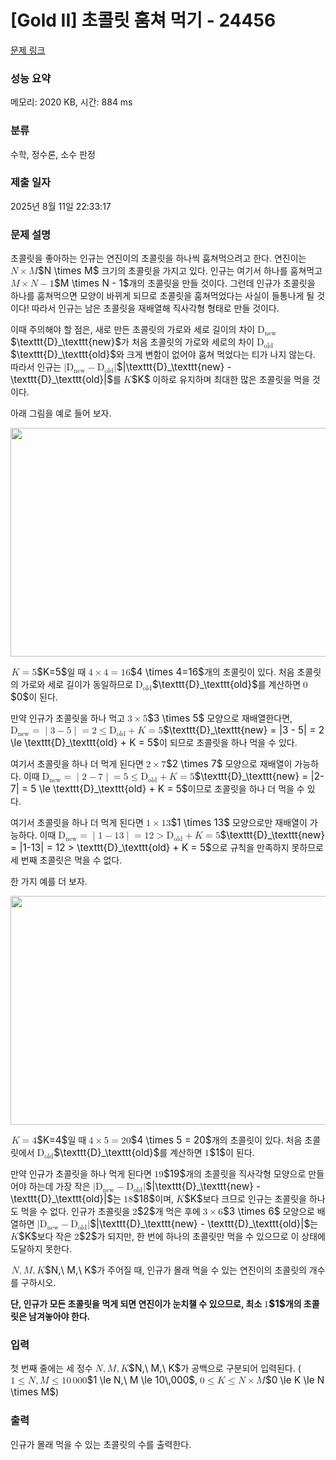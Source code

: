 # [Gold II] 초콜릿 훔쳐 먹기 - 24456 

[문제 링크](https://www.acmicpc.net/problem/24456) 

### 성능 요약

메모리: 2020 KB, 시간: 884 ms

### 분류

수학, 정수론, 소수 판정

### 제출 일자

2025년 8월 11일 22:33:17

### 문제 설명

<p>초콜릿을 좋아하는 인규는 연진이의 초콜릿을 하나씩 훔쳐먹으려고 한다. 연진이는 <mjx-container class="MathJax" jax="CHTML" style="font-size: 109%; position: relative;"><mjx-math class="MJX-TEX" aria-hidden="true"><mjx-mi class="mjx-i"><mjx-c class="mjx-c1D441 TEX-I"></mjx-c></mjx-mi><mjx-mo class="mjx-n" space="3"><mjx-c class="mjx-cD7"></mjx-c></mjx-mo><mjx-mi class="mjx-i" space="3"><mjx-c class="mjx-c1D440 TEX-I"></mjx-c></mjx-mi></mjx-math><mjx-assistive-mml unselectable="on" display="inline"><math xmlns="http://www.w3.org/1998/Math/MathML"><mi>N</mi><mo>×</mo><mi>M</mi></math></mjx-assistive-mml><span aria-hidden="true" class="no-mathjax mjx-copytext">$N \times M$</span></mjx-container> 크기의 초콜릿을 가지고 있다. 인규는 여기서 하나를 훔쳐먹고 <mjx-container class="MathJax" jax="CHTML" style="font-size: 109%; position: relative;"><mjx-math class="MJX-TEX" aria-hidden="true"><mjx-mi class="mjx-i"><mjx-c class="mjx-c1D440 TEX-I"></mjx-c></mjx-mi><mjx-mo class="mjx-n" space="3"><mjx-c class="mjx-cD7"></mjx-c></mjx-mo><mjx-mi class="mjx-i" space="3"><mjx-c class="mjx-c1D441 TEX-I"></mjx-c></mjx-mi><mjx-mo class="mjx-n" space="3"><mjx-c class="mjx-c2212"></mjx-c></mjx-mo><mjx-mn class="mjx-n" space="3"><mjx-c class="mjx-c31"></mjx-c></mjx-mn></mjx-math><mjx-assistive-mml unselectable="on" display="inline"><math xmlns="http://www.w3.org/1998/Math/MathML"><mi>M</mi><mo>×</mo><mi>N</mi><mo>−</mo><mn>1</mn></math></mjx-assistive-mml><span aria-hidden="true" class="no-mathjax mjx-copytext">$M \times N - 1$</span></mjx-container>개의 초콜릿을 만들 것이다. 그런데 인규가 초콜릿을 하나를 훔쳐먹으면 모양이 바뀌게 되므로 초콜릿을 훔쳐먹었다는 사실이 들통나게 될 것이다! 따라서 인규는 남은 초콜릿을 재배열해 직사각형 형태로 만들 것이다.</p>

<p>이때 주의해야 할 점은, 새로 만든 초콜릿의 가로와 세로 길이의 차이 <mjx-container class="MathJax" jax="CHTML" style="font-size: 109%; position: relative;"><mjx-math class="MJX-TEX" aria-hidden="true"><mjx-msub><mjx-mtext class="mjx-ty"><mjx-c class="mjx-c1D673 TEX-T"></mjx-c></mjx-mtext><mjx-script style="vertical-align: -0.15em;"><mjx-mtext class="mjx-ty" size="s"><mjx-c class="mjx-c1D697 TEX-T"></mjx-c><mjx-c class="mjx-c1D68E TEX-T"></mjx-c><mjx-c class="mjx-c1D6A0 TEX-T"></mjx-c></mjx-mtext></mjx-script></mjx-msub></mjx-math><mjx-assistive-mml unselectable="on" display="inline"><math xmlns="http://www.w3.org/1998/Math/MathML"><msub><mtext mathvariant="monospace">D</mtext><mtext mathvariant="monospace">new</mtext></msub></math></mjx-assistive-mml><span aria-hidden="true" class="no-mathjax mjx-copytext">$\texttt{D}_\texttt{new}$</span></mjx-container>가 처음 초콜릿의 가로와 세로의 차이 <mjx-container class="MathJax" jax="CHTML" style="font-size: 109%; position: relative;"><mjx-math class="MJX-TEX" aria-hidden="true"><mjx-msub><mjx-mtext class="mjx-ty"><mjx-c class="mjx-c1D673 TEX-T"></mjx-c></mjx-mtext><mjx-script style="vertical-align: -0.15em;"><mjx-mtext class="mjx-ty" size="s"><mjx-c class="mjx-c1D698 TEX-T"></mjx-c><mjx-c class="mjx-c1D695 TEX-T"></mjx-c><mjx-c class="mjx-c1D68D TEX-T"></mjx-c></mjx-mtext></mjx-script></mjx-msub></mjx-math><mjx-assistive-mml unselectable="on" display="inline"><math xmlns="http://www.w3.org/1998/Math/MathML"><msub><mtext mathvariant="monospace">D</mtext><mtext mathvariant="monospace">old</mtext></msub></math></mjx-assistive-mml><span aria-hidden="true" class="no-mathjax mjx-copytext">$\texttt{D}_\texttt{old}$</span></mjx-container>와 크게 변함이 없어야 훔쳐 먹었다는 티가 나지 않는다. 따라서 인규는 <mjx-container class="MathJax" jax="CHTML" style="font-size: 109%; position: relative;"><mjx-math class="MJX-TEX" aria-hidden="true"><mjx-mo class="mjx-n"><mjx-c class="mjx-c7C"></mjx-c></mjx-mo><mjx-msub><mjx-mtext class="mjx-ty"><mjx-c class="mjx-c1D673 TEX-T"></mjx-c></mjx-mtext><mjx-script style="vertical-align: -0.15em;"><mjx-mtext class="mjx-ty" size="s"><mjx-c class="mjx-c1D697 TEX-T"></mjx-c><mjx-c class="mjx-c1D68E TEX-T"></mjx-c><mjx-c class="mjx-c1D6A0 TEX-T"></mjx-c></mjx-mtext></mjx-script></mjx-msub><mjx-mo class="mjx-n" space="3"><mjx-c class="mjx-c2212"></mjx-c></mjx-mo><mjx-msub space="3"><mjx-mtext class="mjx-ty"><mjx-c class="mjx-c1D673 TEX-T"></mjx-c></mjx-mtext><mjx-script style="vertical-align: -0.15em;"><mjx-mtext class="mjx-ty" size="s"><mjx-c class="mjx-c1D698 TEX-T"></mjx-c><mjx-c class="mjx-c1D695 TEX-T"></mjx-c><mjx-c class="mjx-c1D68D TEX-T"></mjx-c></mjx-mtext></mjx-script></mjx-msub><mjx-mo class="mjx-n"><mjx-c class="mjx-c7C"></mjx-c></mjx-mo></mjx-math><mjx-assistive-mml unselectable="on" display="inline"><math xmlns="http://www.w3.org/1998/Math/MathML"><mo stretchy="false">|</mo><msub><mtext mathvariant="monospace">D</mtext><mtext mathvariant="monospace">new</mtext></msub><mo>−</mo><msub><mtext mathvariant="monospace">D</mtext><mtext mathvariant="monospace">old</mtext></msub><mo stretchy="false">|</mo></math></mjx-assistive-mml><span aria-hidden="true" class="no-mathjax mjx-copytext">$|\texttt{D}_\texttt{new} - \texttt{D}_\texttt{old}|$</span></mjx-container>를 <mjx-container class="MathJax" jax="CHTML" style="font-size: 109%; position: relative;"><mjx-math class="MJX-TEX" aria-hidden="true"><mjx-mi class="mjx-i"><mjx-c class="mjx-c1D43E TEX-I"></mjx-c></mjx-mi></mjx-math><mjx-assistive-mml unselectable="on" display="inline"><math xmlns="http://www.w3.org/1998/Math/MathML"><mi>K</mi></math></mjx-assistive-mml><span aria-hidden="true" class="no-mathjax mjx-copytext">$K$</span></mjx-container> 이하로 유지하며 최대한 많은 초콜릿을 먹을 것이다.</p>

<p>아래 그림을 예로 들어 보자.</p>

<p style="text-align: center;"><img alt="" src="https://upload.acmicpc.net/b7e0126e-c900-41f3-a5e8-e5822efd18f1/-/preview/" style="width: 650px; height: 366px;"></p>

<p><mjx-container class="MathJax" jax="CHTML" style="font-size: 109%; position: relative;"> <mjx-math class="MJX-TEX" aria-hidden="true"><mjx-mi class="mjx-i"><mjx-c class="mjx-c1D43E TEX-I"></mjx-c></mjx-mi><mjx-mo class="mjx-n" space="4"><mjx-c class="mjx-c3D"></mjx-c></mjx-mo><mjx-mn class="mjx-n" space="4"><mjx-c class="mjx-c35"></mjx-c></mjx-mn></mjx-math><mjx-assistive-mml unselectable="on" display="inline"><math xmlns="http://www.w3.org/1998/Math/MathML"><mi>K</mi><mo>=</mo><mn>5</mn></math></mjx-assistive-mml><span aria-hidden="true" class="no-mathjax mjx-copytext">$K=5$</span></mjx-container>일 때 <mjx-container class="MathJax" jax="CHTML" style="font-size: 109%; position: relative;"><mjx-math class="MJX-TEX" aria-hidden="true"><mjx-mn class="mjx-n"><mjx-c class="mjx-c34"></mjx-c></mjx-mn><mjx-mo class="mjx-n" space="3"><mjx-c class="mjx-cD7"></mjx-c></mjx-mo><mjx-mn class="mjx-n" space="3"><mjx-c class="mjx-c34"></mjx-c></mjx-mn><mjx-mo class="mjx-n" space="4"><mjx-c class="mjx-c3D"></mjx-c></mjx-mo><mjx-mn class="mjx-n" space="4"><mjx-c class="mjx-c31"></mjx-c><mjx-c class="mjx-c36"></mjx-c></mjx-mn></mjx-math><mjx-assistive-mml unselectable="on" display="inline"><math xmlns="http://www.w3.org/1998/Math/MathML"><mn>4</mn><mo>×</mo><mn>4</mn><mo>=</mo><mn>16</mn></math></mjx-assistive-mml><span aria-hidden="true" class="no-mathjax mjx-copytext">$4 \times 4=16$</span></mjx-container>개의 초콜릿이 있다. 처음 초콜릿의 가로와 세로 길이가 동일하므로 <mjx-container class="MathJax" jax="CHTML" style="font-size: 109%; position: relative;"><mjx-math class="MJX-TEX" aria-hidden="true"><mjx-msub><mjx-mtext class="mjx-ty"><mjx-c class="mjx-c1D673 TEX-T"></mjx-c></mjx-mtext><mjx-script style="vertical-align: -0.15em;"><mjx-mtext class="mjx-ty" size="s"><mjx-c class="mjx-c1D698 TEX-T"></mjx-c><mjx-c class="mjx-c1D695 TEX-T"></mjx-c><mjx-c class="mjx-c1D68D TEX-T"></mjx-c></mjx-mtext></mjx-script></mjx-msub></mjx-math><mjx-assistive-mml unselectable="on" display="inline"><math xmlns="http://www.w3.org/1998/Math/MathML"><msub><mtext mathvariant="monospace">D</mtext><mtext mathvariant="monospace">old</mtext></msub></math></mjx-assistive-mml><span aria-hidden="true" class="no-mathjax mjx-copytext">$\texttt{D}_\texttt{old}$</span></mjx-container>를 계산하면 <mjx-container class="MathJax" jax="CHTML" style="font-size: 109%; position: relative;"><mjx-math class="MJX-TEX" aria-hidden="true"><mjx-mn class="mjx-n"><mjx-c class="mjx-c30"></mjx-c></mjx-mn></mjx-math><mjx-assistive-mml unselectable="on" display="inline"><math xmlns="http://www.w3.org/1998/Math/MathML"><mn>0</mn></math></mjx-assistive-mml><span aria-hidden="true" class="no-mathjax mjx-copytext">$0$</span></mjx-container>이 된다.</p>

<p>만약 인규가 초콜릿을 하나 먹고 <mjx-container class="MathJax" jax="CHTML" style="font-size: 109%; position: relative;"><mjx-math class="MJX-TEX" aria-hidden="true"><mjx-mn class="mjx-n"><mjx-c class="mjx-c33"></mjx-c></mjx-mn><mjx-mo class="mjx-n" space="3"><mjx-c class="mjx-cD7"></mjx-c></mjx-mo><mjx-mn class="mjx-n" space="3"><mjx-c class="mjx-c35"></mjx-c></mjx-mn></mjx-math><mjx-assistive-mml unselectable="on" display="inline"><math xmlns="http://www.w3.org/1998/Math/MathML"><mn>3</mn><mo>×</mo><mn>5</mn></math></mjx-assistive-mml><span aria-hidden="true" class="no-mathjax mjx-copytext">$3 \times 5$</span></mjx-container> 모양으로 재배열한다면, <mjx-container class="MathJax" jax="CHTML" style="font-size: 109%; position: relative;"><mjx-math class="MJX-TEX" aria-hidden="true"><mjx-msub><mjx-mtext class="mjx-ty"><mjx-c class="mjx-c1D673 TEX-T"></mjx-c></mjx-mtext><mjx-script style="vertical-align: -0.15em;"><mjx-mtext class="mjx-ty" size="s"><mjx-c class="mjx-c1D697 TEX-T"></mjx-c><mjx-c class="mjx-c1D68E TEX-T"></mjx-c><mjx-c class="mjx-c1D6A0 TEX-T"></mjx-c></mjx-mtext></mjx-script></mjx-msub><mjx-mo class="mjx-n" space="4"><mjx-c class="mjx-c3D"></mjx-c></mjx-mo><mjx-texatom space="4" texclass="ORD"><mjx-mo class="mjx-n"><mjx-c class="mjx-c7C"></mjx-c></mjx-mo></mjx-texatom><mjx-mn class="mjx-n"><mjx-c class="mjx-c33"></mjx-c></mjx-mn><mjx-mo class="mjx-n" space="3"><mjx-c class="mjx-c2212"></mjx-c></mjx-mo><mjx-mn class="mjx-n" space="3"><mjx-c class="mjx-c35"></mjx-c></mjx-mn><mjx-texatom texclass="ORD"><mjx-mo class="mjx-n"><mjx-c class="mjx-c7C"></mjx-c></mjx-mo></mjx-texatom><mjx-mo class="mjx-n" space="4"><mjx-c class="mjx-c3D"></mjx-c></mjx-mo><mjx-mn class="mjx-n" space="4"><mjx-c class="mjx-c32"></mjx-c></mjx-mn><mjx-mo class="mjx-n" space="4"><mjx-c class="mjx-c2264"></mjx-c></mjx-mo><mjx-msub space="4"><mjx-mtext class="mjx-ty"><mjx-c class="mjx-c1D673 TEX-T"></mjx-c></mjx-mtext><mjx-script style="vertical-align: -0.15em;"><mjx-mtext class="mjx-ty" size="s"><mjx-c class="mjx-c1D698 TEX-T"></mjx-c><mjx-c class="mjx-c1D695 TEX-T"></mjx-c><mjx-c class="mjx-c1D68D TEX-T"></mjx-c></mjx-mtext></mjx-script></mjx-msub><mjx-mo class="mjx-n" space="3"><mjx-c class="mjx-c2B"></mjx-c></mjx-mo><mjx-mi class="mjx-i" space="3"><mjx-c class="mjx-c1D43E TEX-I"></mjx-c></mjx-mi><mjx-mo class="mjx-n" space="4"><mjx-c class="mjx-c3D"></mjx-c></mjx-mo><mjx-mn class="mjx-n" space="4"><mjx-c class="mjx-c35"></mjx-c></mjx-mn></mjx-math><mjx-assistive-mml unselectable="on" display="inline"><math xmlns="http://www.w3.org/1998/Math/MathML"><msub><mtext mathvariant="monospace">D</mtext><mtext mathvariant="monospace">new</mtext></msub><mo>=</mo><mrow data-mjx-texclass="ORD"><mo stretchy="false">|</mo></mrow><mn>3</mn><mo>−</mo><mn>5</mn><mrow data-mjx-texclass="ORD"><mo stretchy="false">|</mo></mrow><mo>=</mo><mn>2</mn><mo>≤</mo><msub><mtext mathvariant="monospace">D</mtext><mtext mathvariant="monospace">old</mtext></msub><mo>+</mo><mi>K</mi><mo>=</mo><mn>5</mn></math></mjx-assistive-mml><span aria-hidden="true" class="no-mathjax mjx-copytext">$\texttt{D}_\texttt{new} = |3 - 5| = 2 \le \texttt{D}_\texttt{old} + K = 5$</span></mjx-container>이 되므로 초콜릿을 하나 먹을 수 있다.</p>

<p>여기서 초콜릿을 하나 더 먹게 된다면 <mjx-container class="MathJax" jax="CHTML" style="font-size: 109%; position: relative;"><mjx-math class="MJX-TEX" aria-hidden="true"><mjx-mn class="mjx-n"><mjx-c class="mjx-c32"></mjx-c></mjx-mn><mjx-mo class="mjx-n" space="3"><mjx-c class="mjx-cD7"></mjx-c></mjx-mo><mjx-mn class="mjx-n" space="3"><mjx-c class="mjx-c37"></mjx-c></mjx-mn></mjx-math><mjx-assistive-mml unselectable="on" display="inline"><math xmlns="http://www.w3.org/1998/Math/MathML"><mn>2</mn><mo>×</mo><mn>7</mn></math></mjx-assistive-mml><span aria-hidden="true" class="no-mathjax mjx-copytext">$2 \times 7$</span></mjx-container> 모양으로 재배열이 가능하다. 이때 <mjx-container class="MathJax" jax="CHTML" style="font-size: 109%; position: relative;"><mjx-math class="MJX-TEX" aria-hidden="true"><mjx-msub><mjx-mtext class="mjx-ty"><mjx-c class="mjx-c1D673 TEX-T"></mjx-c></mjx-mtext><mjx-script style="vertical-align: -0.15em;"><mjx-mtext class="mjx-ty" size="s"><mjx-c class="mjx-c1D697 TEX-T"></mjx-c><mjx-c class="mjx-c1D68E TEX-T"></mjx-c><mjx-c class="mjx-c1D6A0 TEX-T"></mjx-c></mjx-mtext></mjx-script></mjx-msub><mjx-mo class="mjx-n" space="4"><mjx-c class="mjx-c3D"></mjx-c></mjx-mo><mjx-texatom space="4" texclass="ORD"><mjx-mo class="mjx-n"><mjx-c class="mjx-c7C"></mjx-c></mjx-mo></mjx-texatom><mjx-mn class="mjx-n"><mjx-c class="mjx-c32"></mjx-c></mjx-mn><mjx-mo class="mjx-n" space="3"><mjx-c class="mjx-c2212"></mjx-c></mjx-mo><mjx-mn class="mjx-n" space="3"><mjx-c class="mjx-c37"></mjx-c></mjx-mn><mjx-texatom texclass="ORD"><mjx-mo class="mjx-n"><mjx-c class="mjx-c7C"></mjx-c></mjx-mo></mjx-texatom><mjx-mo class="mjx-n" space="4"><mjx-c class="mjx-c3D"></mjx-c></mjx-mo><mjx-mn class="mjx-n" space="4"><mjx-c class="mjx-c35"></mjx-c></mjx-mn><mjx-mo class="mjx-n" space="4"><mjx-c class="mjx-c2264"></mjx-c></mjx-mo><mjx-msub space="4"><mjx-mtext class="mjx-ty"><mjx-c class="mjx-c1D673 TEX-T"></mjx-c></mjx-mtext><mjx-script style="vertical-align: -0.15em;"><mjx-mtext class="mjx-ty" size="s"><mjx-c class="mjx-c1D698 TEX-T"></mjx-c><mjx-c class="mjx-c1D695 TEX-T"></mjx-c><mjx-c class="mjx-c1D68D TEX-T"></mjx-c></mjx-mtext></mjx-script></mjx-msub><mjx-mo class="mjx-n" space="3"><mjx-c class="mjx-c2B"></mjx-c></mjx-mo><mjx-mi class="mjx-i" space="3"><mjx-c class="mjx-c1D43E TEX-I"></mjx-c></mjx-mi><mjx-mo class="mjx-n" space="4"><mjx-c class="mjx-c3D"></mjx-c></mjx-mo><mjx-mn class="mjx-n" space="4"><mjx-c class="mjx-c35"></mjx-c></mjx-mn></mjx-math><mjx-assistive-mml unselectable="on" display="inline"><math xmlns="http://www.w3.org/1998/Math/MathML"><msub><mtext mathvariant="monospace">D</mtext><mtext mathvariant="monospace">new</mtext></msub><mo>=</mo><mrow data-mjx-texclass="ORD"><mo stretchy="false">|</mo></mrow><mn>2</mn><mo>−</mo><mn>7</mn><mrow data-mjx-texclass="ORD"><mo stretchy="false">|</mo></mrow><mo>=</mo><mn>5</mn><mo>≤</mo><msub><mtext mathvariant="monospace">D</mtext><mtext mathvariant="monospace">old</mtext></msub><mo>+</mo><mi>K</mi><mo>=</mo><mn>5</mn></math></mjx-assistive-mml><span aria-hidden="true" class="no-mathjax mjx-copytext">$\texttt{D}_\texttt{new} = |2-7| = 5 \le \texttt{D}_\texttt{old} + K = 5$</span></mjx-container>이므로 초콜릿을 하나 더 먹을 수 있다.</p>

<p>여기서 초콜릿을 하나 더 먹게 된다면 <mjx-container class="MathJax" jax="CHTML" style="font-size: 109%; position: relative;"><mjx-math class="MJX-TEX" aria-hidden="true"><mjx-mn class="mjx-n"><mjx-c class="mjx-c31"></mjx-c></mjx-mn><mjx-mo class="mjx-n" space="3"><mjx-c class="mjx-cD7"></mjx-c></mjx-mo><mjx-mn class="mjx-n" space="3"><mjx-c class="mjx-c31"></mjx-c><mjx-c class="mjx-c33"></mjx-c></mjx-mn></mjx-math><mjx-assistive-mml unselectable="on" display="inline"><math xmlns="http://www.w3.org/1998/Math/MathML"><mn>1</mn><mo>×</mo><mn>13</mn></math></mjx-assistive-mml><span aria-hidden="true" class="no-mathjax mjx-copytext">$1 \times 13$</span></mjx-container> 모양으로만 재배열이 가능하다. 이때 <mjx-container class="MathJax" jax="CHTML" style="font-size: 109%; position: relative;"><mjx-math class="MJX-TEX" aria-hidden="true"><mjx-msub><mjx-mtext class="mjx-ty"><mjx-c class="mjx-c1D673 TEX-T"></mjx-c></mjx-mtext><mjx-script style="vertical-align: -0.15em;"><mjx-mtext class="mjx-ty" size="s"><mjx-c class="mjx-c1D697 TEX-T"></mjx-c><mjx-c class="mjx-c1D68E TEX-T"></mjx-c><mjx-c class="mjx-c1D6A0 TEX-T"></mjx-c></mjx-mtext></mjx-script></mjx-msub><mjx-mo class="mjx-n" space="4"><mjx-c class="mjx-c3D"></mjx-c></mjx-mo><mjx-texatom space="4" texclass="ORD"><mjx-mo class="mjx-n"><mjx-c class="mjx-c7C"></mjx-c></mjx-mo></mjx-texatom><mjx-mn class="mjx-n"><mjx-c class="mjx-c31"></mjx-c></mjx-mn><mjx-mo class="mjx-n" space="3"><mjx-c class="mjx-c2212"></mjx-c></mjx-mo><mjx-mn class="mjx-n" space="3"><mjx-c class="mjx-c31"></mjx-c><mjx-c class="mjx-c33"></mjx-c></mjx-mn><mjx-texatom texclass="ORD"><mjx-mo class="mjx-n"><mjx-c class="mjx-c7C"></mjx-c></mjx-mo></mjx-texatom><mjx-mo class="mjx-n" space="4"><mjx-c class="mjx-c3D"></mjx-c></mjx-mo><mjx-mn class="mjx-n" space="4"><mjx-c class="mjx-c31"></mjx-c><mjx-c class="mjx-c32"></mjx-c></mjx-mn><mjx-mo class="mjx-n" space="4"><mjx-c class="mjx-c3E"></mjx-c></mjx-mo><mjx-msub space="4"><mjx-mtext class="mjx-ty"><mjx-c class="mjx-c1D673 TEX-T"></mjx-c></mjx-mtext><mjx-script style="vertical-align: -0.15em;"><mjx-mtext class="mjx-ty" size="s"><mjx-c class="mjx-c1D698 TEX-T"></mjx-c><mjx-c class="mjx-c1D695 TEX-T"></mjx-c><mjx-c class="mjx-c1D68D TEX-T"></mjx-c></mjx-mtext></mjx-script></mjx-msub><mjx-mo class="mjx-n" space="3"><mjx-c class="mjx-c2B"></mjx-c></mjx-mo><mjx-mi class="mjx-i" space="3"><mjx-c class="mjx-c1D43E TEX-I"></mjx-c></mjx-mi><mjx-mo class="mjx-n" space="4"><mjx-c class="mjx-c3D"></mjx-c></mjx-mo><mjx-mn class="mjx-n" space="4"><mjx-c class="mjx-c35"></mjx-c></mjx-mn></mjx-math><mjx-assistive-mml unselectable="on" display="inline"><math xmlns="http://www.w3.org/1998/Math/MathML"><msub><mtext mathvariant="monospace">D</mtext><mtext mathvariant="monospace">new</mtext></msub><mo>=</mo><mrow data-mjx-texclass="ORD"><mo stretchy="false">|</mo></mrow><mn>1</mn><mo>−</mo><mn>13</mn><mrow data-mjx-texclass="ORD"><mo stretchy="false">|</mo></mrow><mo>=</mo><mn>12</mn><mo>></mo><msub><mtext mathvariant="monospace">D</mtext><mtext mathvariant="monospace">old</mtext></msub><mo>+</mo><mi>K</mi><mo>=</mo><mn>5</mn></math></mjx-assistive-mml><span aria-hidden="true" class="no-mathjax mjx-copytext">$\texttt{D}_\texttt{new} = |1-13| = 12 > \texttt{D}_\texttt{old} + K = 5$</span></mjx-container>으로 규칙을 만족하지 못하므로 세 번째 초콜릿은 먹을 수 없다.</p>

<p>한 가지 예를 더 보자.</p>

<p style="text-align: center;"><img alt="" src="https://upload.acmicpc.net/4d39f259-c17a-43e3-953c-e34d625b2ef4/-/preview/" style="width: 650px; height: 366px;"></p>

<p><mjx-container class="MathJax" jax="CHTML" style="font-size: 109%; position: relative;"> <mjx-math class="MJX-TEX" aria-hidden="true"><mjx-mi class="mjx-i"><mjx-c class="mjx-c1D43E TEX-I"></mjx-c></mjx-mi><mjx-mo class="mjx-n" space="4"><mjx-c class="mjx-c3D"></mjx-c></mjx-mo><mjx-mn class="mjx-n" space="4"><mjx-c class="mjx-c34"></mjx-c></mjx-mn></mjx-math><mjx-assistive-mml unselectable="on" display="inline"><math xmlns="http://www.w3.org/1998/Math/MathML"><mi>K</mi><mo>=</mo><mn>4</mn></math></mjx-assistive-mml><span aria-hidden="true" class="no-mathjax mjx-copytext">$K=4$</span></mjx-container>일 때 <mjx-container class="MathJax" jax="CHTML" style="font-size: 109%; position: relative;"><mjx-math class="MJX-TEX" aria-hidden="true"><mjx-mn class="mjx-n"><mjx-c class="mjx-c34"></mjx-c></mjx-mn><mjx-mo class="mjx-n" space="3"><mjx-c class="mjx-cD7"></mjx-c></mjx-mo><mjx-mn class="mjx-n" space="3"><mjx-c class="mjx-c35"></mjx-c></mjx-mn><mjx-mo class="mjx-n" space="4"><mjx-c class="mjx-c3D"></mjx-c></mjx-mo><mjx-mn class="mjx-n" space="4"><mjx-c class="mjx-c32"></mjx-c><mjx-c class="mjx-c30"></mjx-c></mjx-mn></mjx-math><mjx-assistive-mml unselectable="on" display="inline"><math xmlns="http://www.w3.org/1998/Math/MathML"><mn>4</mn><mo>×</mo><mn>5</mn><mo>=</mo><mn>20</mn></math></mjx-assistive-mml><span aria-hidden="true" class="no-mathjax mjx-copytext">$4 \times 5 = 20$</span></mjx-container>개의 초콜릿이 있다. 처음 초콜릿에서 <mjx-container class="MathJax" jax="CHTML" style="font-size: 109%; position: relative;"><mjx-math class="MJX-TEX" aria-hidden="true"><mjx-msub><mjx-mtext class="mjx-ty"><mjx-c class="mjx-c1D673 TEX-T"></mjx-c></mjx-mtext><mjx-script style="vertical-align: -0.15em;"><mjx-mtext class="mjx-ty" size="s"><mjx-c class="mjx-c1D698 TEX-T"></mjx-c><mjx-c class="mjx-c1D695 TEX-T"></mjx-c><mjx-c class="mjx-c1D68D TEX-T"></mjx-c></mjx-mtext></mjx-script></mjx-msub></mjx-math><mjx-assistive-mml unselectable="on" display="inline"><math xmlns="http://www.w3.org/1998/Math/MathML"><msub><mtext mathvariant="monospace">D</mtext><mtext mathvariant="monospace">old</mtext></msub></math></mjx-assistive-mml><span aria-hidden="true" class="no-mathjax mjx-copytext">$\texttt{D}_\texttt{old}$</span></mjx-container>를 계산하면 <mjx-container class="MathJax" jax="CHTML" style="font-size: 109%; position: relative;"><mjx-math class="MJX-TEX" aria-hidden="true"><mjx-mn class="mjx-n"><mjx-c class="mjx-c31"></mjx-c></mjx-mn></mjx-math><mjx-assistive-mml unselectable="on" display="inline"><math xmlns="http://www.w3.org/1998/Math/MathML"><mn>1</mn></math></mjx-assistive-mml><span aria-hidden="true" class="no-mathjax mjx-copytext">$1$</span></mjx-container>이 된다.</p>

<p>만약 인규가 초콜릿을 하나 먹게 된다면 <mjx-container class="MathJax" jax="CHTML" style="font-size: 109%; position: relative;"><mjx-math class="MJX-TEX" aria-hidden="true"><mjx-mn class="mjx-n"><mjx-c class="mjx-c31"></mjx-c><mjx-c class="mjx-c39"></mjx-c></mjx-mn></mjx-math><mjx-assistive-mml unselectable="on" display="inline"><math xmlns="http://www.w3.org/1998/Math/MathML"><mn>19</mn></math></mjx-assistive-mml><span aria-hidden="true" class="no-mathjax mjx-copytext">$19$</span></mjx-container>개의 초콜릿을 직사각형 모양으로 만들어야 하는데 가장 작은 <mjx-container class="MathJax" jax="CHTML" style="font-size: 109%; position: relative;"><mjx-math class="MJX-TEX" aria-hidden="true"><mjx-mo class="mjx-n"><mjx-c class="mjx-c7C"></mjx-c></mjx-mo><mjx-msub><mjx-mtext class="mjx-ty"><mjx-c class="mjx-c1D673 TEX-T"></mjx-c></mjx-mtext><mjx-script style="vertical-align: -0.15em;"><mjx-mtext class="mjx-ty" size="s"><mjx-c class="mjx-c1D697 TEX-T"></mjx-c><mjx-c class="mjx-c1D68E TEX-T"></mjx-c><mjx-c class="mjx-c1D6A0 TEX-T"></mjx-c></mjx-mtext></mjx-script></mjx-msub><mjx-mo class="mjx-n" space="3"><mjx-c class="mjx-c2212"></mjx-c></mjx-mo><mjx-msub space="3"><mjx-mtext class="mjx-ty"><mjx-c class="mjx-c1D673 TEX-T"></mjx-c></mjx-mtext><mjx-script style="vertical-align: -0.15em;"><mjx-mtext class="mjx-ty" size="s"><mjx-c class="mjx-c1D698 TEX-T"></mjx-c><mjx-c class="mjx-c1D695 TEX-T"></mjx-c><mjx-c class="mjx-c1D68D TEX-T"></mjx-c></mjx-mtext></mjx-script></mjx-msub><mjx-mo class="mjx-n"><mjx-c class="mjx-c7C"></mjx-c></mjx-mo></mjx-math><mjx-assistive-mml unselectable="on" display="inline"><math xmlns="http://www.w3.org/1998/Math/MathML"><mo stretchy="false">|</mo><msub><mtext mathvariant="monospace">D</mtext><mtext mathvariant="monospace">new</mtext></msub><mo>−</mo><msub><mtext mathvariant="monospace">D</mtext><mtext mathvariant="monospace">old</mtext></msub><mo stretchy="false">|</mo></math></mjx-assistive-mml><span aria-hidden="true" class="no-mathjax mjx-copytext">$|\texttt{D}_\texttt{new} - \texttt{D}_\texttt{old}|$</span></mjx-container>는 <mjx-container class="MathJax" jax="CHTML" style="font-size: 109%; position: relative;"><mjx-math class="MJX-TEX" aria-hidden="true"><mjx-mn class="mjx-n"><mjx-c class="mjx-c31"></mjx-c><mjx-c class="mjx-c38"></mjx-c></mjx-mn></mjx-math><mjx-assistive-mml unselectable="on" display="inline"><math xmlns="http://www.w3.org/1998/Math/MathML"><mn>18</mn></math></mjx-assistive-mml><span aria-hidden="true" class="no-mathjax mjx-copytext">$18$</span></mjx-container>이며, <mjx-container class="MathJax" jax="CHTML" style="font-size: 109%; position: relative;"><mjx-math class="MJX-TEX" aria-hidden="true"><mjx-mi class="mjx-i"><mjx-c class="mjx-c1D43E TEX-I"></mjx-c></mjx-mi></mjx-math><mjx-assistive-mml unselectable="on" display="inline"><math xmlns="http://www.w3.org/1998/Math/MathML"><mi>K</mi></math></mjx-assistive-mml><span aria-hidden="true" class="no-mathjax mjx-copytext">$K$</span></mjx-container>보다 크므로 인규는 초콜릿을 하나도 먹을 수 없다. 인규가 초콜릿을 <mjx-container class="MathJax" jax="CHTML" style="font-size: 109%; position: relative;"><mjx-math class="MJX-TEX" aria-hidden="true"><mjx-mn class="mjx-n"><mjx-c class="mjx-c32"></mjx-c></mjx-mn></mjx-math><mjx-assistive-mml unselectable="on" display="inline"><math xmlns="http://www.w3.org/1998/Math/MathML"><mn>2</mn></math></mjx-assistive-mml><span aria-hidden="true" class="no-mathjax mjx-copytext">$2$</span></mjx-container>개 먹은 후에 <mjx-container class="MathJax" jax="CHTML" style="font-size: 109%; position: relative;"><mjx-math class="MJX-TEX" aria-hidden="true"><mjx-mn class="mjx-n"><mjx-c class="mjx-c33"></mjx-c></mjx-mn><mjx-mo class="mjx-n" space="3"><mjx-c class="mjx-cD7"></mjx-c></mjx-mo><mjx-mn class="mjx-n" space="3"><mjx-c class="mjx-c36"></mjx-c></mjx-mn></mjx-math><mjx-assistive-mml unselectable="on" display="inline"><math xmlns="http://www.w3.org/1998/Math/MathML"><mn>3</mn><mo>×</mo><mn>6</mn></math></mjx-assistive-mml><span aria-hidden="true" class="no-mathjax mjx-copytext">$3 \times 6$</span></mjx-container> 모양으로 배열하면 <mjx-container class="MathJax" jax="CHTML" style="font-size: 109%; position: relative;"><mjx-math class="MJX-TEX" aria-hidden="true"><mjx-mo class="mjx-n"><mjx-c class="mjx-c7C"></mjx-c></mjx-mo><mjx-msub><mjx-mtext class="mjx-ty"><mjx-c class="mjx-c1D673 TEX-T"></mjx-c></mjx-mtext><mjx-script style="vertical-align: -0.15em;"><mjx-mtext class="mjx-ty" size="s"><mjx-c class="mjx-c1D697 TEX-T"></mjx-c><mjx-c class="mjx-c1D68E TEX-T"></mjx-c><mjx-c class="mjx-c1D6A0 TEX-T"></mjx-c></mjx-mtext></mjx-script></mjx-msub><mjx-mo class="mjx-n" space="3"><mjx-c class="mjx-c2212"></mjx-c></mjx-mo><mjx-msub space="3"><mjx-mtext class="mjx-ty"><mjx-c class="mjx-c1D673 TEX-T"></mjx-c></mjx-mtext><mjx-script style="vertical-align: -0.15em;"><mjx-mtext class="mjx-ty" size="s"><mjx-c class="mjx-c1D698 TEX-T"></mjx-c><mjx-c class="mjx-c1D695 TEX-T"></mjx-c><mjx-c class="mjx-c1D68D TEX-T"></mjx-c></mjx-mtext></mjx-script></mjx-msub><mjx-mo class="mjx-n"><mjx-c class="mjx-c7C"></mjx-c></mjx-mo></mjx-math><mjx-assistive-mml unselectable="on" display="inline"><math xmlns="http://www.w3.org/1998/Math/MathML"><mo stretchy="false">|</mo><msub><mtext mathvariant="monospace">D</mtext><mtext mathvariant="monospace">new</mtext></msub><mo>−</mo><msub><mtext mathvariant="monospace">D</mtext><mtext mathvariant="monospace">old</mtext></msub><mo stretchy="false">|</mo></math></mjx-assistive-mml><span aria-hidden="true" class="no-mathjax mjx-copytext">$|\texttt{D}_\texttt{new} - \texttt{D}_\texttt{old}|$</span></mjx-container>는 <mjx-container class="MathJax" jax="CHTML" style="font-size: 109%; position: relative;"><mjx-math class="MJX-TEX" aria-hidden="true"><mjx-mi class="mjx-i"><mjx-c class="mjx-c1D43E TEX-I"></mjx-c></mjx-mi></mjx-math><mjx-assistive-mml unselectable="on" display="inline"><math xmlns="http://www.w3.org/1998/Math/MathML"><mi>K</mi></math></mjx-assistive-mml><span aria-hidden="true" class="no-mathjax mjx-copytext">$K$</span></mjx-container>보다 작은 <mjx-container class="MathJax" jax="CHTML" style="font-size: 109%; position: relative;"><mjx-math class="MJX-TEX" aria-hidden="true"><mjx-mn class="mjx-n"><mjx-c class="mjx-c32"></mjx-c></mjx-mn></mjx-math><mjx-assistive-mml unselectable="on" display="inline"><math xmlns="http://www.w3.org/1998/Math/MathML"><mn>2</mn></math></mjx-assistive-mml><span aria-hidden="true" class="no-mathjax mjx-copytext">$2$</span></mjx-container>가 되지만, 한 번에 하나의 초콜릿만 먹을 수 있으므로 이 상태에 도달하지 못한다.</p>

<p><mjx-container class="MathJax" jax="CHTML" style="font-size: 109%; position: relative;"> <mjx-math class="MJX-TEX" aria-hidden="true"><mjx-mi class="mjx-i"><mjx-c class="mjx-c1D441 TEX-I"></mjx-c></mjx-mi><mjx-mo class="mjx-n"><mjx-c class="mjx-c2C"></mjx-c></mjx-mo><mjx-mtext class="mjx-n" space="2"><mjx-c class="mjx-cA0"></mjx-c></mjx-mtext><mjx-mi class="mjx-i"><mjx-c class="mjx-c1D440 TEX-I"></mjx-c></mjx-mi><mjx-mo class="mjx-n"><mjx-c class="mjx-c2C"></mjx-c></mjx-mo><mjx-mtext class="mjx-n" space="2"><mjx-c class="mjx-cA0"></mjx-c></mjx-mtext><mjx-mi class="mjx-i"><mjx-c class="mjx-c1D43E TEX-I"></mjx-c></mjx-mi></mjx-math><mjx-assistive-mml unselectable="on" display="inline"><math xmlns="http://www.w3.org/1998/Math/MathML"><mi>N</mi><mo>,</mo><mtext> </mtext><mi>M</mi><mo>,</mo><mtext> </mtext><mi>K</mi></math></mjx-assistive-mml><span aria-hidden="true" class="no-mathjax mjx-copytext">$N,\ M,\ K$</span></mjx-container>가 주어질 때, 인규가 몰래 먹을 수 있는 연진이의 초콜릿의 개수를 구하시오.</p>

<p><strong>단, 인규가 모든 초콜릿을 먹게 되면 연진이가 눈치챌 수 있으므로, 최소 <mjx-container class="MathJax" jax="CHTML" style="font-size: 109%; position: relative;"><mjx-math class="MJX-TEX" aria-hidden="true"><mjx-mn class="mjx-n"><mjx-c class="mjx-c31"></mjx-c></mjx-mn></mjx-math><mjx-assistive-mml unselectable="on" display="inline"><math xmlns="http://www.w3.org/1998/Math/MathML"><mn>1</mn></math></mjx-assistive-mml><span aria-hidden="true" class="no-mathjax mjx-copytext">$1$</span></mjx-container>개의 초콜릿은 남겨놓아야 한다.</strong></p>

### 입력 

 <p>첫 번째 줄에는 세 정수 <mjx-container class="MathJax" jax="CHTML" style="font-size: 109%; position: relative;"><mjx-math class="MJX-TEX" aria-hidden="true"><mjx-mi class="mjx-i"><mjx-c class="mjx-c1D441 TEX-I"></mjx-c></mjx-mi><mjx-mo class="mjx-n"><mjx-c class="mjx-c2C"></mjx-c></mjx-mo><mjx-mtext class="mjx-n" space="2"><mjx-c class="mjx-cA0"></mjx-c></mjx-mtext><mjx-mi class="mjx-i"><mjx-c class="mjx-c1D440 TEX-I"></mjx-c></mjx-mi><mjx-mo class="mjx-n"><mjx-c class="mjx-c2C"></mjx-c></mjx-mo><mjx-mtext class="mjx-n" space="2"><mjx-c class="mjx-cA0"></mjx-c></mjx-mtext><mjx-mi class="mjx-i"><mjx-c class="mjx-c1D43E TEX-I"></mjx-c></mjx-mi></mjx-math><mjx-assistive-mml unselectable="on" display="inline"><math xmlns="http://www.w3.org/1998/Math/MathML"><mi>N</mi><mo>,</mo><mtext> </mtext><mi>M</mi><mo>,</mo><mtext> </mtext><mi>K</mi></math></mjx-assistive-mml><span aria-hidden="true" class="no-mathjax mjx-copytext">$N,\ M,\ K$</span></mjx-container>가 공백으로 구분되어 입력된다. (<mjx-container class="MathJax" jax="CHTML" style="font-size: 109%; position: relative;"><mjx-math class="MJX-TEX" aria-hidden="true"><mjx-mn class="mjx-n"><mjx-c class="mjx-c31"></mjx-c></mjx-mn><mjx-mo class="mjx-n" space="4"><mjx-c class="mjx-c2264"></mjx-c></mjx-mo><mjx-mi class="mjx-i" space="4"><mjx-c class="mjx-c1D441 TEX-I"></mjx-c></mjx-mi><mjx-mo class="mjx-n"><mjx-c class="mjx-c2C"></mjx-c></mjx-mo><mjx-mtext class="mjx-n" space="2"><mjx-c class="mjx-cA0"></mjx-c></mjx-mtext><mjx-mi class="mjx-i"><mjx-c class="mjx-c1D440 TEX-I"></mjx-c></mjx-mi><mjx-mo class="mjx-n" space="4"><mjx-c class="mjx-c2264"></mjx-c></mjx-mo><mjx-mn class="mjx-n" space="4"><mjx-c class="mjx-c31"></mjx-c><mjx-c class="mjx-c30"></mjx-c></mjx-mn><mjx-mstyle><mjx-mspace style="width: 0.167em;"></mjx-mspace></mjx-mstyle><mjx-mn class="mjx-n"><mjx-c class="mjx-c30"></mjx-c><mjx-c class="mjx-c30"></mjx-c><mjx-c class="mjx-c30"></mjx-c></mjx-mn></mjx-math><mjx-assistive-mml unselectable="on" display="inline"><math xmlns="http://www.w3.org/1998/Math/MathML"><mn>1</mn><mo>≤</mo><mi>N</mi><mo>,</mo><mtext> </mtext><mi>M</mi><mo>≤</mo><mn>10</mn><mstyle scriptlevel="0"><mspace width="0.167em"></mspace></mstyle><mn>000</mn></math></mjx-assistive-mml><span aria-hidden="true" class="no-mathjax mjx-copytext">$1 \le N,\ M \le 10\,000$</span></mjx-container>, <mjx-container class="MathJax" jax="CHTML" style="font-size: 109%; position: relative;"><mjx-math class="MJX-TEX" aria-hidden="true"><mjx-mn class="mjx-n"><mjx-c class="mjx-c30"></mjx-c></mjx-mn><mjx-mo class="mjx-n" space="4"><mjx-c class="mjx-c2264"></mjx-c></mjx-mo><mjx-mi class="mjx-i" space="4"><mjx-c class="mjx-c1D43E TEX-I"></mjx-c></mjx-mi><mjx-mo class="mjx-n" space="4"><mjx-c class="mjx-c2264"></mjx-c></mjx-mo><mjx-mi class="mjx-i" space="4"><mjx-c class="mjx-c1D441 TEX-I"></mjx-c></mjx-mi><mjx-mo class="mjx-n" space="3"><mjx-c class="mjx-cD7"></mjx-c></mjx-mo><mjx-mi class="mjx-i" space="3"><mjx-c class="mjx-c1D440 TEX-I"></mjx-c></mjx-mi></mjx-math><mjx-assistive-mml unselectable="on" display="inline"><math xmlns="http://www.w3.org/1998/Math/MathML"><mn>0</mn><mo>≤</mo><mi>K</mi><mo>≤</mo><mi>N</mi><mo>×</mo><mi>M</mi></math></mjx-assistive-mml><span aria-hidden="true" class="no-mathjax mjx-copytext">$0 \le K \le N \times M$</span></mjx-container>)</p>

### 출력 

 <p>인규가 몰래 먹을 수 있는 초콜릿의 수를 출력한다.</p>

